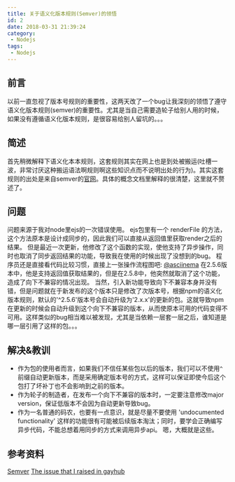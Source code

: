 ```yaml
---
title: 关于语义化版本规则(Semver)的领悟
id: 2
date: 2018-03-31 21:39:24
category:
 - Nodejs
tags:
 - Nodejs
---
```


## 前言
以前一直忽视了版本号规则的重要性，这两天改了一个bug让我深刻的领悟了遵守语义化版本规则(semver)的重要性。尤其是当自己需要造轮子给别人用的时候，如果没有遵循语义化版本规则，是很容易给别人留坑的。。。

## 简述
首先稍微解释下语义化本本规则，这套规则其实在网上也是到处被搬运(吐槽一波，非常讨厌这种搬运语法啊规则啊这些知识点而不说明出处的行为)。其实这套规则的出处是来自semver的[官网](https://semver.org/lang/zh-CN)。具体的概念文档里解释的很清楚，这里就不赘述了。

## 问题
问题来源于我对node里ejs的一次错误使用。
ejs包里有一个 renderFile 的方法，这个方法原本是设计成同步的，因此我们可以直接从返回值里获取render之后的结果。
但是最近一次更新，他修改了这个函数的实现，使他支持了异步操作，同时也取消了同步返回结果的功能，导致我在使用的时候出现了没想到的bug。
程序员还是直接看代码比较习惯，直接上一张操作流程图吧:
[@asciinema](/images/2018/03/31/2/ejs_error.cast)
在2.5.6版本中，他是支持返回值获取结果的，但是在2.5.8中，他突然就取消了这个功能，造成了向下不兼容的情况出现。
当然，引入新功能导致向下不兼容本身并没有错，但是问题就在于新发布的这个版本只是修改了次版本号，根据npm的语义化版本规则，默认的'^2.5.6'版本号会自动升级为'2.x.x'的更新的包。这就导致npm在更新的时候会自动升级到这个向下不兼容的版本，从而使原本可用的代码变得不可用。这样类似的bug相当难以被发现，尤其是当依赖一层套一层之后，谁知道是哪一层引用了这样的包。。。

## 解决&教训
* 作为包的使用者而言，如果我们不信任某些包以后的版本，我们可以不使用`^`前缀自动更新版本，而是采用确定版本号的方式，这样可以保证即使今后这个包打了坏补丁也不会影响到之前的版本。
* 作为轮子的制造者，在发布一个向下不兼容的版本时，一定要注意修改major version，保证低版本不会因为自动更新导致bug。
* 作为一名普通的码农，也要有一点意识，就是尽量不要使用 'undocumented functionality' 这样的功能很有可能被后续版本淘汰；同时，要学会正确编写异步代码，不能总想着用同步的方式来调用异步api。
嗯，大概就是这些。

## 参考资料
[Semver](https://semver.org/lang/zh-CN/)
[The issue that I raised in gayhub](https://github.com/mde/ejs/issues/357)


